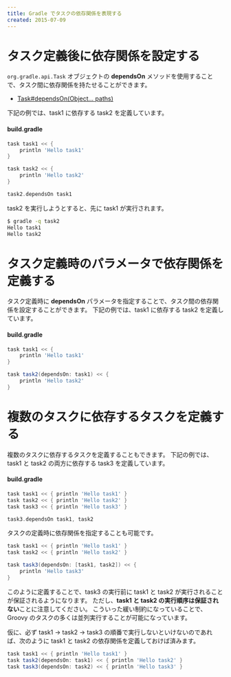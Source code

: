 ```yaml
---
title: Gradle でタスクの依存関係を表現する
created: 2015-07-09
---
```


タスク定義後に依存関係を設定する
===

`org.gradle.api.Task` オブジェクトの **dependsOn** メソッドを使用することで、タスク間に依存関係を持たせることができます。

* [Task#dependsOn(Object... paths)](https://docs.gradle.org/current/javadoc/org/gradle/api/Task.html#dependsOn(java.lang.Object...))

下記の例では、task1 に依存する task2 を定義しています。

#### build.gradle
```groovy
task task1 << {
    println 'Hello task1'
}

task task2 << {
    println 'Hello task2'
}

task2.dependsOn task1
```

task2 を実行しようとすると、先に task1 が実行されます。

```sh
$ gradle -q task2
Hello task1
Hello task2
```

タスク定義時のパラメータで依存関係を定義する
===

タスク定義時に **dependsOn** パラメータを指定することで、タスク間の依存関係を設定することができます。
下記の例では、task1 に依存する task2 を定義しています。

#### build.gradle
```groovy
task task1 << {
    println 'Hello task1'
}

task task2(dependsOn: task1) << {
    println 'Hello task2'
}
```

複数のタスクに依存するタスクを定義する
===

複数のタスクに依存するタスクを定義することもできます。
下記の例では、task1 と task2 の両方に依存する task3 を定義しています。

#### build.gradle
```groovy
task task1 << { println 'Hello task1' }
task task2 << { println 'Hello task2' }
task task3 << { println 'Hello task3' }

task3.dependsOn task1, task2
```

タスクの定義時に依存関係を指定することも可能です。

```groovy
task task1 << { println 'Hello task1' }
task task2 << { println 'Hello task2' }

task task3(dependsOn: [task1, task2]) << {
    println 'Hello task3'
}
```

このように定義することで、task3 の実行前に task1 と task2 が実行されることが保証されるようになります。
ただし、**task1 と task2 の実行順序は保証されない**ことに注意してください。
こういった緩い制約になっていることで、Groovy のタスクの多くは並列実行することが可能になっています。

仮に、必ず task1 → task2 → task3 の順番で実行しないといけないのであれば、次のように task1 と task2 の依存関係を定義しておけば済みます。

```groovy
task task1 << { println 'Hello task1' }
task task2(dependsOn: task1) << { println 'Hello task2' }
task task3(dependsOn: task2) << { println 'Hello task3' }
```

